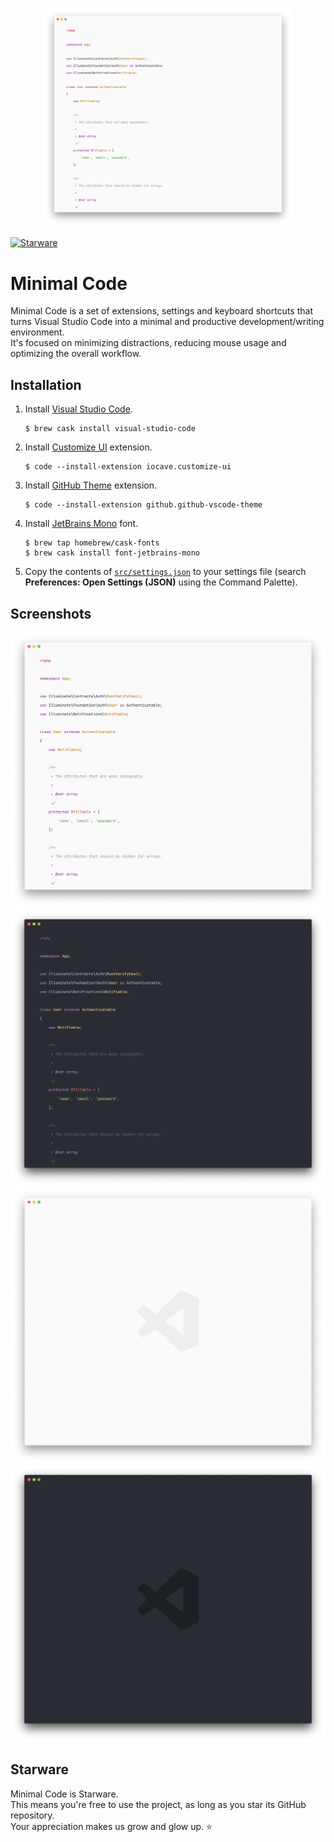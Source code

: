 <p align="center"><img src="screenshots/code-light.png" width="400"></p>

[![Starware](https://img.shields.io/badge/⭐-Starware-f5a91a?labelColor=black)](https://github.com/zepfietje/starware)

# Minimal Code

Minimal Code is a set of extensions, settings and keyboard shortcuts that turns Visual Studio Code into a minimal and productive development/writing environment.  
It's focused on minimizing distractions, reducing mouse usage and optimizing the overall workflow.

## Installation

1. Install [Visual Studio Code](https://code.visualstudio.com/Download).
   ```console
   $ brew cask install visual-studio-code
   ```
2. Install [Customize UI](https://marketplace.visualstudio.com/items?itemName=iocave.customize-ui) extension.
   ```console
   $ code --install-extension iocave.customize-ui
   ```
3. Install [GitHub Theme](https://marketplace.visualstudio.com/items?itemName=GitHub.github-vscode-theme) extension.
   ```console
   $ code --install-extension github.github-vscode-theme
   ```
4. Install [JetBrains Mono](https://www.jetbrains.com/lp/mono/) font.
   ```console
   $ brew tap homebrew/cask-fonts
   $ brew cask install font-jetbrains-mono
   ```
5. Copy the contents of [`src/settings.json`](src/settings.json) to your settings file (search **Preferences: Open Settings (JSON)** using the Command Palette).

## Screenshots

![code light](screenshots/code-light.png)
![code dark](screenshots/code-dark.png)
![empty light](screenshots/empty-light.png)
![empty dark](screenshots/empty-dark.png)

## Starware

Minimal Code is Starware.  
This means you're free to use the project, as long as you star its GitHub repository.  
Your appreciation makes us grow and glow up. ⭐
